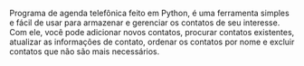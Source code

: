  Programa de agenda telefônica feito em Python, é uma ferramenta simples e fácil de usar para armazenar e gerenciar os contatos de seu interesse. Com ele, você pode adicionar novos contatos, procurar contatos existentes, atualizar as informações de contato, ordenar os contatos por nome e excluir contatos que não são mais necessários.